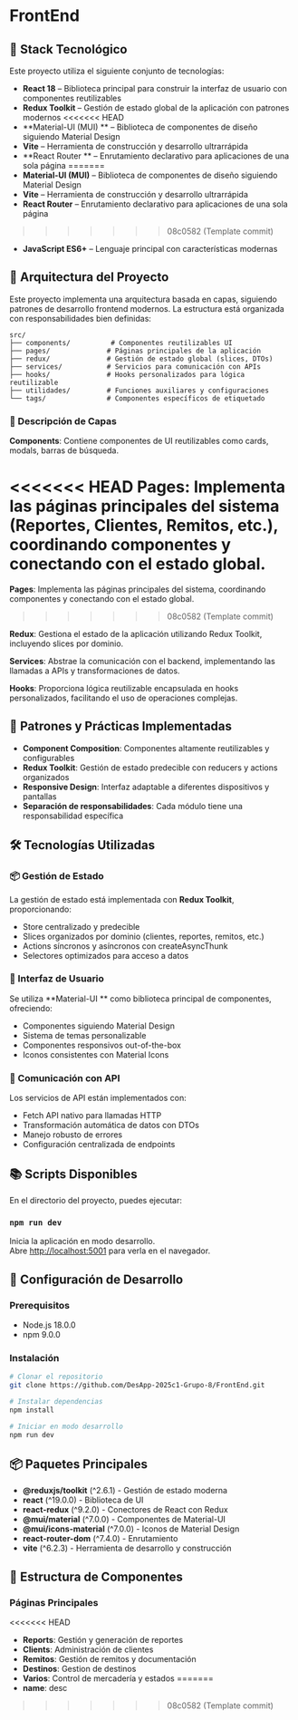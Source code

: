 # FrontEnd

## 🚀 Stack Tecnológico

Este proyecto utiliza el siguiente conjunto de tecnologías:

- **React 18** – Biblioteca principal para construir la interfaz de usuario con componentes reutilizables
- **Redux Toolkit** – Gestión de estado global de la aplicación con patrones modernos
<<<<<<< HEAD
- **Material-UI (MUI) ** – Biblioteca de componentes de diseño siguiendo Material Design
- **Vite** – Herramienta de construcción y desarrollo ultrarrápida
- **React Router ** – Enrutamiento declarativo para aplicaciones de una sola página
=======
- **Material-UI (MUI)** – Biblioteca de componentes de diseño siguiendo Material Design
- **Vite** – Herramienta de construcción y desarrollo ultrarrápida
- **React Router** – Enrutamiento declarativo para aplicaciones de una sola página
>>>>>>> 08c0582 (Template commit)
- **JavaScript ES6+** – Lenguaje principal con características modernas


## 🧱 Arquitectura del Proyecto

Este proyecto implementa una arquitectura basada en capas, siguiendo patrones de desarrollo frontend modernos. La estructura está organizada con responsabilidades bien definidas:

```
src/
├── components/          # Componentes reutilizables UI
├── pages/              # Páginas principales de la aplicación  
├── redux/              # Gestión de estado global (slices, DTOs)
├── services/           # Servicios para comunicación con APIs
├── hooks/              # Hooks personalizados para lógica reutilizable
├── utilidades/         # Funciones auxiliares y configuraciones
└── tags/               # Componentes específicos de etiquetado
```

### 📁 Descripción de Capas

**Components**: Contiene componentes de UI reutilizables como cards, modals, barras de búsqueda. 

<<<<<<< HEAD
**Pages**: Implementa las páginas principales del sistema (Reportes, Clientes, Remitos, etc.), coordinando componentes y conectando con el estado global.
=======
**Pages**: Implementa las páginas principales del sistema, coordinando componentes y conectando con el estado global.
>>>>>>> 08c0582 (Template commit)

**Redux**: Gestiona el estado de la aplicación utilizando Redux Toolkit, incluyendo slices por dominio.

**Services**: Abstrae la comunicación con el backend, implementando las llamadas a APIs y transformaciones de datos.

**Hooks**: Proporciona lógica reutilizable encapsulada en hooks personalizados, facilitando el uso de operaciones complejas.


## 🧩 Patrones y Prácticas Implementadas

- **Component Composition**: Componentes altamente reutilizables y configurables
- **Redux Toolkit**: Gestión de estado predecible con reducers y actions organizados
- **Responsive Design**: Interfaz adaptable a diferentes dispositivos y pantallas
- **Separación de responsabilidades**: Cada módulo tiene una responsabilidad específica

## 🛠️ Tecnologías Utilizadas

### 📦 Gestión de Estado
La gestión de estado está implementada con **Redux Toolkit**, proporcionando:
- Store centralizado y predecible
- Slices organizados por dominio (clientes, reportes, remitos, etc.)
- Actions síncronos y asíncronos con createAsyncThunk
- Selectores optimizados para acceso a datos

### 🎨 Interfaz de Usuario
Se utiliza **Material-UI ** como biblioteca principal de componentes, ofreciendo:
- Componentes siguiendo Material Design
- Sistema de temas personalizable
- Componentes responsivos out-of-the-box
- Iconos consistentes con Material Icons

### 🔗 Comunicación con API
Los servicios de API están implementados con:
- Fetch API nativo para llamadas HTTP
- Transformación automática de datos con DTOs
- Manejo robusto de errores
- Configuración centralizada de endpoints


## 📚 Scripts Disponibles

En el directorio del proyecto, puedes ejecutar:

### `npm run dev`
Inicia la aplicación en modo desarrollo.\
Abre [http://localhost:5001](http://localhost:5001) para verla en el navegador.



## 🚦 Configuración de Desarrollo

### Prerequisitos
- Node.js 18.0.0 
- npm 9.0.0 

### Instalación
```bash
# Clonar el repositorio
git clone https://github.com/DesApp-2025c1-Grupo-8/FrontEnd.git

# Instalar dependencias
npm install

# Iniciar en modo desarrollo
npm run dev
```

## 📦 Paquetes Principales

- **@reduxjs/toolkit** (^2.6.1) - Gestión de estado moderna
- **react** (^19.0.0) - Biblioteca de UI
- **react-redux** (^9.2.0) - Conectores de React con Redux
- **@mui/material** (^7.0.0) - Componentes de Material-UI
- **@mui/icons-material** (^7.0.0) - Iconos de Material Design
- **react-router-dom** (^7.4.0) - Enrutamiento
- **vite** (^6.2.3) - Herramienta de desarrollo y construcción

## 🎨 Estructura de Componentes


### Páginas Principales
<<<<<<< HEAD
- **Reports**: Gestión y generación de reportes
- **Clients**: Administración de clientes
- **Remitos**: Gestión de remitos y documentación
- **Destinos**: Gestion de destinos
- **Varios**: Control de mercadería y estados
=======
- **name**: desc
>>>>>>> 08c0582 (Template commit)
